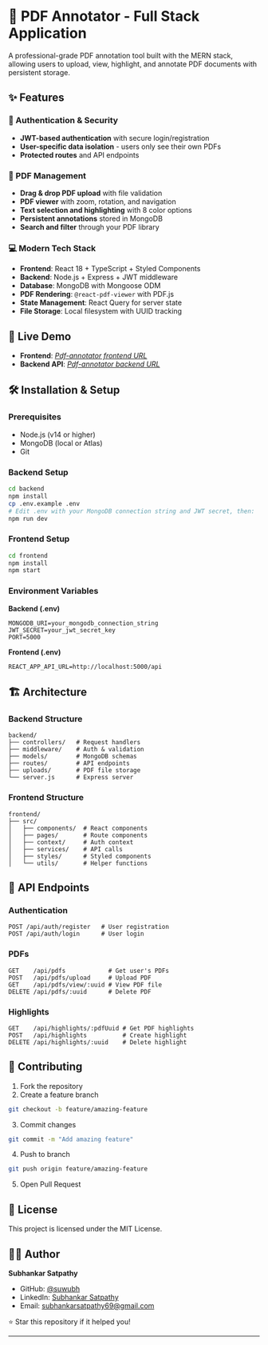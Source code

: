 # 📄 PDF Annotator - Full Stack Application

A professional-grade PDF annotation tool built with the MERN stack, allowing users to upload, view, highlight, and annotate PDF documents with persistent storage.

## ✨ Features

### 🔐 Authentication & Security

* **JWT-based authentication** with secure login/registration
* **User-specific data isolation** - users only see their own PDFs
* **Protected routes** and API endpoints

### 📄 PDF Management

* **Drag & drop PDF upload** with file validation
* **PDF viewer** with zoom, rotation, and navigation
* **Text selection and highlighting** with 8 color options
* **Persistent annotations** stored in MongoDB
* **Search and filter** through your PDF library

### 💻 Modern Tech Stack

* **Frontend**: React 18 + TypeScript + Styled Components
* **Backend**: Node.js + Express + JWT middleware
* **Database**: MongoDB with Mongoose ODM
* **PDF Rendering**: `@react-pdf-viewer` with PDF.js
* **State Management**: React Query for server state
* **File Storage**: Local filesystem with UUID tracking

## 🚀 Live Demo

* **Frontend**: [*Pdf-annotator frontend URL*](https://pdf-annotator-orpin.vercel.app/)
* **Backend API**: [*Pdf-annotator backend URL*](https://pdf-annotator-xr6b.onrender.com/)


## 🛠️ Installation & Setup

### Prerequisites

* Node.js (v14 or higher)
* MongoDB (local or Atlas)
* Git

### Backend Setup

```bash
cd backend
npm install
cp .env.example .env
# Edit .env with your MongoDB connection string and JWT secret, then:
npm run dev
```

### Frontend Setup

```bash
cd frontend
npm install
npm start
```

### Environment Variables

**Backend (.env)**

```env
MONGODB_URI=your_mongodb_connection_string
JWT_SECRET=your_jwt_secret_key
PORT=5000
```

**Frontend (.env)**

```env
REACT_APP_API_URL=http://localhost:5000/api
```


## 🏗️ Architecture

### Backend Structure

```plaintext
backend/
├── controllers/   # Request handlers
├── middleware/    # Auth & validation
├── models/        # MongoDB schemas
├── routes/        # API endpoints
├── uploads/       # PDF file storage
└── server.js      # Express server
```

### Frontend Structure

```plaintext
frontend/
├── src/
│   ├── components/  # React components
│   ├── pages/       # Route components
│   ├── context/     # Auth context
│   ├── services/    # API calls
│   ├── styles/      # Styled components
│   └── utils/       # Helper functions
```

## 🔧 API Endpoints

### Authentication

```http
POST /api/auth/register   # User registration
POST /api/auth/login      # User login
```

### PDFs

```http
GET    /api/pdfs            # Get user's PDFs
POST   /api/pdfs/upload     # Upload PDF
GET    /api/pdfs/view/:uuid # View PDF file
DELETE /api/pdfs/:uuid      # Delete PDF
```

### Highlights

```http
GET    /api/highlights/:pdfUuid # Get PDF highlights
POST   /api/highlights          # Create highlight
DELETE /api/highlights/:uuid    # Delete highlight
```


## 🤝 Contributing

1. Fork the repository
2. Create a feature branch

```bash
git checkout -b feature/amazing-feature
```

3. Commit changes

```bash
git commit -m "Add amazing feature"
```

4. Push to branch

```bash
git push origin feature/amazing-feature
```

5. Open Pull Request

## 📄 License

This project is licensed under the MIT License.

## 👨‍💻 Author

**Subhankar Satpathy**

* GitHub: [@suwubh](https://github.com/suwubh/)
* LinkedIn: [Subhankar Satpathy](https://www.linkedin.com/in/subhankar-satpathy/)
* Email: [subhankarsatpathy69@gmail.com](mailto:subhankarsatpathy69@gmail.com)

⭐ Star this repository if it helped you!

---
